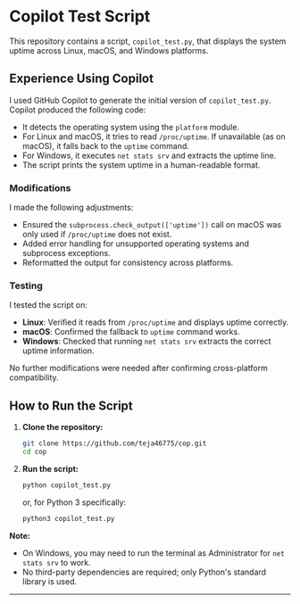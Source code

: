 # Copilot Test Script

This repository contains a script, `copilot_test.py`, that displays the system uptime across Linux, macOS, and Windows platforms.

## Experience Using Copilot

I used GitHub Copilot to generate the initial version of `copilot_test.py`. Copilot produced the following code:

- It detects the operating system using the `platform` module.
- For Linux and macOS, it tries to read `/proc/uptime`. If unavailable (as on macOS), it falls back to the `uptime` command.
- For Windows, it executes `net stats srv` and extracts the uptime line.
- The script prints the system uptime in a human-readable format.

### Modifications

I made the following adjustments:

- Ensured the `subprocess.check_output(['uptime'])` call on macOS was only used if `/proc/uptime` does not exist.
- Added error handling for unsupported operating systems and subprocess exceptions.
- Reformatted the output for consistency across platforms.

### Testing

I tested the script on:
- **Linux**: Verified it reads from `/proc/uptime` and displays uptime correctly.
- **macOS**: Confirmed the fallback to `uptime` command works.
- **Windows**: Checked that running `net stats srv` extracts the correct uptime information.

No further modifications were needed after confirming cross-platform compatibility.

## How to Run the Script

1. **Clone the repository:**

    ```bash
    git clone https://github.com/teja46775/cop.git
    cd cop
    ```

2. **Run the script:**

    ```bash
    python copilot_test.py
    ```

    or, for Python 3 specifically:

    ```bash
    python3 copilot_test.py
    ```

**Note:**  
- On Windows, you may need to run the terminal as Administrator for `net stats srv` to work.
- No third-party dependencies are required; only Python's standard library is used.

---
```
